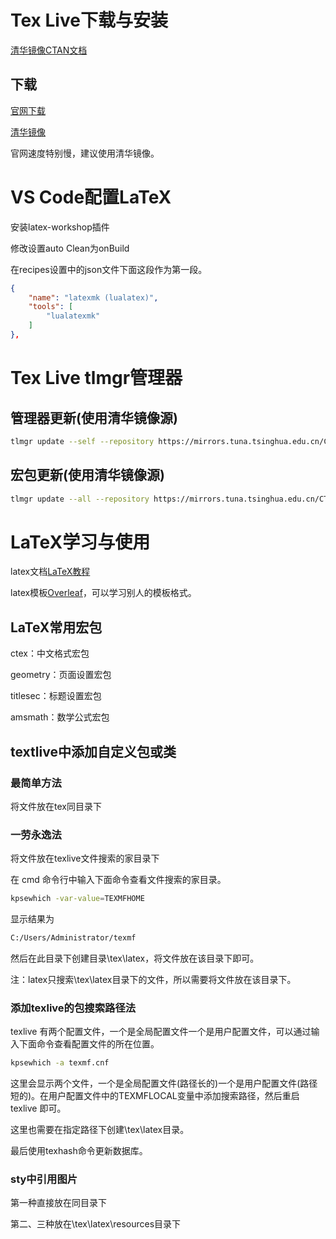 # Tex Live下载与安装

[清华镜像CTAN文档](https://mirrors.tuna.tsinghua.edu.cn/help/CTAN/)

## 下载

[官网下载](https://www.tug.org/texlive/acquire-netinstall.html)

[清华镜像](https://mirrors.tuna.tsinghua.edu.cn/CTAN/systems/texlive/Images/)

官网速度特别慢，建议使用清华镜像。

# VS Code配置LaTeX

安装latex-workshop插件

修改设置auto Clean为onBuild

在recipes设置中的json文件下面这段作为第一段。

```json
{
    "name": "latexmk (lualatex)",
    "tools": [
        "lualatexmk"
    ]
},       
```

# Tex Live tlmgr管理器

## 管理器更新(使用清华镜像源)

```bash
tlmgr update --self --repository https://mirrors.tuna.tsinghua.edu.cn/CTAN/systems/texlive/tlnet
```

## 宏包更新(使用清华镜像源)

```bash
tlmgr update --all --repository https://mirrors.tuna.tsinghua.edu.cn/CTAN/systems/texlive/tlnet
```

# LaTeX学习与使用

latex文档[LaTeX教程](https://www.latexstudio.net/LearnLaTeX/)

latex模板[Overleaf](https://www.overleaf.com/)，可以学习别人的模板格式。

## LaTeX常用宏包

ctex：中文格式宏包

geometry：页面设置宏包

titlesec：标题设置宏包

amsmath：数学公式宏包

## textlive中添加自定义包或类

### 最简单方法

将文件放在tex同目录下

### 一劳永逸法

将文件放在texlive文件搜索的家目录下

在 cmd 命令行中输入下面命令查看文件搜索的家目录。

```bash
kpsewhich -var-value=TEXMFHOME
```

显示结果为

```bash
C:/Users/Administrator/texmf
```

然后在此目录下创建目录\tex\latex，将文件放在该目录下即可。

注：latex只搜索\tex\latex目录下的文件，所以需要将文件放在该目录下。

### 添加texlive的包搜索路径法

texlive 有两个配置文件，一个是全局配置文件一个是用户配置文件，可以通过输入下面命令查看配置文件的所在位置。

```bash
kpsewhich -a texmf.cnf
```

这里会显示两个文件，一个是全局配置文件(路径长的)一个是用户配置文件(路径短的)。在用户配置文件中的TEXMFLOCAL变量中添加搜索路径，然后重启 texlive 即可。

这里也需要在指定路径下创建\tex\latex目录。

最后使用texhash命令更新数据库。

### sty中引用图片

第一种直接放在同目录下

第二、三种放在\tex\latex\resources目录下